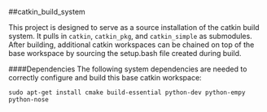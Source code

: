 ##catkin_build_system

This project is designed to serve as a source installation of the catkin build system.
It pulls in `catkin`, `catkin_pkg`, and `catkin_simple` as submodules.
After building, additional catkin workspaces can be chained on top of the base workspace by sourcing the setup.bash file created during build.

####Dependencies
The following system dependencies are needed to correctly configure and build this base catkin workspace:
```
sudo apt-get install cmake build-essential python-dev python-empy python-nose
```


